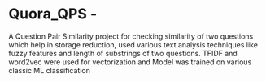 # Quora_QPS  -  

A Question Pair Similarity project for checking similarity of two questions which help in storage reduction, used various
text analysis techniques like fuzzy features and length of substrings of two questions. TFIDF and word2vec were used for
vectorization and Model was trained on various classic ML classification
